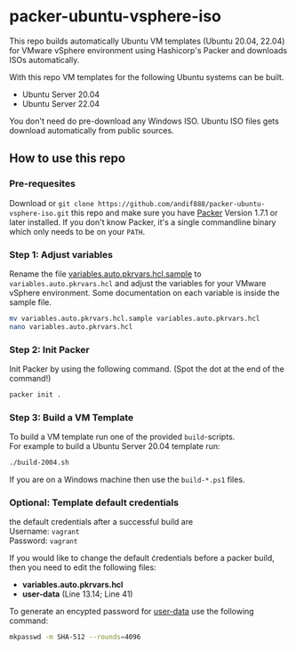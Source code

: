 # packer-ubuntu-vsphere-iso

This repo builds automatically Ubuntu VM templates (Ubuntu 20.04, 22.04) for VMware vSphere environment using Hashicorp's Packer and downloads ISOs automatically.  

With this repo VM templates for the following Ubuntu systems can be built.

- Ubuntu Server 20.04
- Ubuntu Server 22.04

You don't need do pre-download any Windows ISO.
Ubuntu ISO files gets download automatically from public sources.

## How to use this repo

### Pre-requesites

Download or `git clone https://github.com/andif888/packer-ubuntu-vsphere-iso.git` this repo and make sure you have [Packer](https://www.packer.io/downloads) Version 1.7.1 or later installed. If you don't know Packer, it's a single commandline binary which only needs to be on your `PATH`.

### Step 1: Adjust variables

Rename the file [variables.auto.pkrvars.hcl.sample](variables.auto.pkrvars.hcl.sample) to `variables.auto.pkrvars.hcl` and adjust the variables for your VMware vSphere environment. Some documentation on each variable is inside the sample file.
```bash
mv variables.auto.pkrvars.hcl.sample variables.auto.pkrvars.hcl
nano variables.auto.pkrvars.hcl
```

### Step 2: Init Packer

Init Packer by using the following command. (Spot the dot at the end of the command!)
```bash
packer init .
```

### Step 3: Build a VM Template

To build a VM template run one of the provided `build`-scripts.   
For example to build a Ubuntu Server 20.04 template run:
```bash
./build-2004.sh
```
If you are on a Windows machine then use the `build-*.ps1` files.


### Optional: Template default credentials

the default credentials after a successful build are   
Username: `vagrant`   
Password: `vagrant`  

If you would like to change the default ćredentials before a packer build, then you need to edit the following files:

- **variables.auto.pkrvars.hcl**
- **user-data** (Line 13.14; Line 41)

To generate an encypted password for [user-data](./html/user-data) use the following command:
```bash
mkpasswd -m SHA-512 --rounds=4096
```
